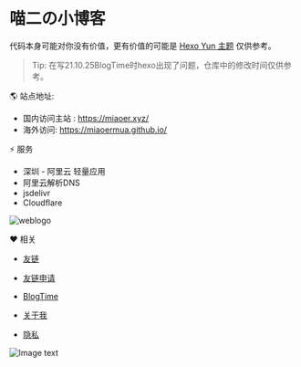 # 喵二の小博客

代码本身可能对你没有价值，更有价值的可能是 [Hexo Yun 主题](https://yun.yunyoujun.cn/) 仅供参考。

> Tip: 在写21.10.25BlogTime时hexo出现了问题，仓库中的修改时间仅供参考。

🌎 站点地址:

- 国内访问主站 : https://miaoer.xyz/
- 海外访问: https://miaoermua.github.io/



⚡ 服务

- 深圳 - 阿里云 轻量应用
- 阿里云解析DNS
- jsdelivr
- Cloudflare




![weblogo](https://cdn.jsdelivr.net/gh/miaoermua/miaoermua.github.io@latest/logo/weblogo.png)

❤️ 相关

- [友链](https://www.miaoer.xyz/links)

- [友链申请](https://www.miaoer.xyz/2021/06/27/%E4%BA%A4%E6%8D%A2%E5%8F%8B%E9%93%BE%E5%95%A6/#%E6%8F%90%E4%BA%A4%E4%BD%A0%E7%9A%84%E5%8F%8B%E9%93%BE)

- [BlogTime](https://www.miaoer.xyz/2021/09/14/BlogTime/)

- [关于我](https://www.miaoer.xyz/about/)

- [隐私](https://www.miaoer.xyz/2021/09/14/Privacy/)

![Image text](https://www.hualigs.cn/image/60d83024b29df.jpg)